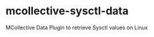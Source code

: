 mcollective-sysctl-data
=======================

MCollective Data Plugin to retrieve Sysctl values on Linux